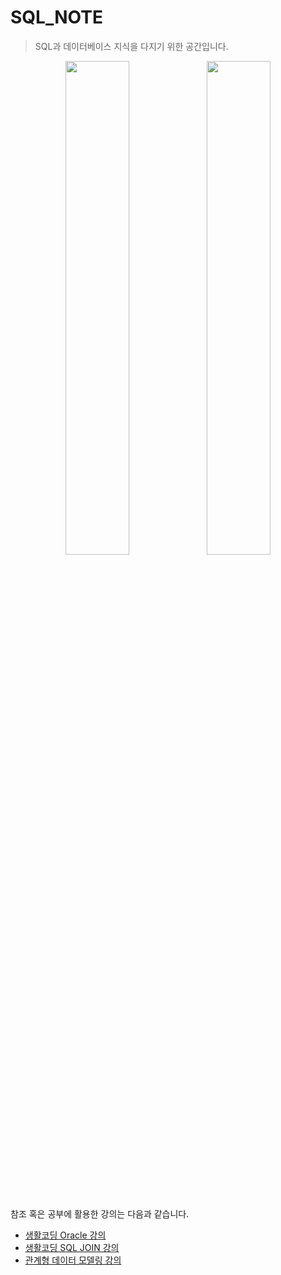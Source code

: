 # SQL_NOTE
> SQL과 데이터베이스 지식을 다지기 위한 공간입니다. 

<p align="center">
<img src="https://user-images.githubusercontent.com/58945760/94521133-7eac2f80-0268-11eb-9b63-61cbe544562b.png" width="45%"><img src="https://user-images.githubusercontent.com/58945760/94521157-866bd400-0268-11eb-8bf6-695dc2feb6c7.png" width="45%">
</p>

<br><br><br>

참조 혹은 공부에 활용한 강의는 다음과 같습니다.
- [생활코딩 Oracle 강의](https://opentutorials.org/course/3885) 
- [생활코딩 SQL JOIN 강의](https://opentutorials.org/course/3884) 
- [관계형 데이터 모델링 강의](https://opentutorials.org/course/3883)
